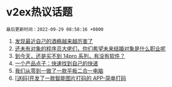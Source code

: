 # v2ex热议话题

`最后更新时间：2022-09-29 08:58:16 +0800`

1. [发现最近自己的酒瘾越来越厉害了](https://www.v2ex.com/t/883515)
1. [还未有对象的程序员大佬们，你们希望未来结婚对象是什么职业呢](https://www.v2ex.com/t/883455)
1. [到今天，还是买不到 14pro 系列，有没有软件？](https://www.v2ex.com/t/883453)
1. [一个产品点子：快速找到自己的快递](https://www.v2ex.com/t/883521)
1. [我们从零到一做了一款平板二合一电脑](https://www.v2ex.com/t/883510)
1. [[送码]开发了一款智能图片打码的 APP-简单打码](https://www.v2ex.com/t/883463)

